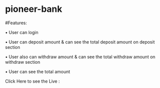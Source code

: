 # pioneer-bank

#Features:

•	User can login

•	User can deposit amount & can see the total deposit amount on deposit section

•	User also can withdraw amount & can see the total withdraw amount on withdraw section

•	User can see the total amount

Click Here to see the Live : 

